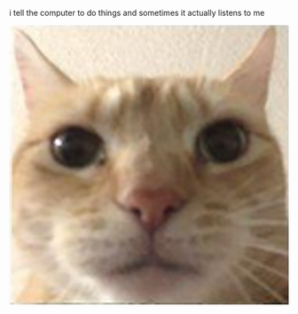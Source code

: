 i tell the computer to do things and sometimes it actually listens to me
<!--START_SECTION:update_image-->
<img src=https://raw.githubusercontent.com/sneakykestrel/sneakykestrel/main/.github/images/plimpus.png height="" width="" align=left alt=kitty />
<!--END_SECTION:update_image-->

